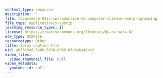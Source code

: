 ```yaml
---
content_type: resource
description: ''
file: /courses/6-00sc-introduction-to-computer-science-and-programming-spring-2011/ab33f3a65e8958388d600fb3eba49bc2_Fixc8hVo_cY.vtt
file_type: application/x-subrip
learning_resource_types: []
license: https://creativecommons.org/licenses/by-nc-sa/4.0/
ocw_type: OCWFile
resourcetype: Other
title: 3play caption file
uid: ab33f3a6-5e89-5838-8d60-0fb3eba49bc2
video_files:
  video_thumbnail_file: null
video_metadata:
  youtube_id: null
---
```

